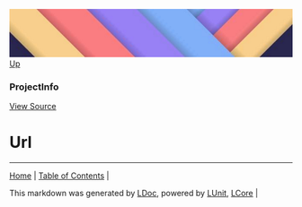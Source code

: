 ![](../Content/LDoc-banner-small.png "")
[Up](ProjectInfo.md)
### ProjectInfo
[View Source](../Markdown/ProjectInfo.cs)
# Url


---

[Home](../../README.md) | [Table of Contents](../../TableOfContents.md) | 


This markdown was generated by [LDoc](https://github.com/CodeSingularity/LDoc), powered by [LUnit](https://github.com/CodeSingularity/LUnit), [LCore](https://github.com/CodeSingularity/LCore) | 

